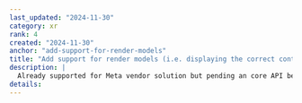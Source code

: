 ```yaml
---
last_updated: "2024-11-30"
category: xr
rank: 4
created: "2024-11-30"
anchor: "add-support-for-render-models"
title: "Add support for render models (i.e. displaying the correct controllers and other peripherals)"
description: |
  Already supported for Meta vendor solution but pending an core API becoming available in OpenXR we intend to adopt this quickly.
details:
---
```

